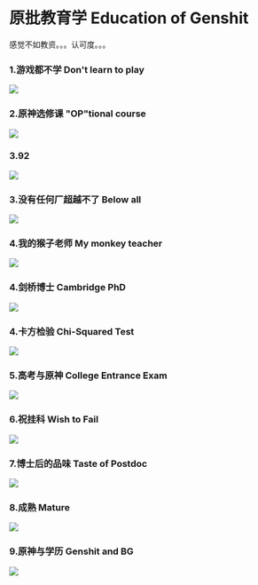 # 原批教育学   Education of Genshit

感觉不如教资。。。认可度。。。

### 1.游戏都不学   Don't learn to play

![](https://github.com/DreamingCats/GenshitJokes/raw/main/genshitjokes/原批教育学/游戏都不学.jpg)

### 2.原神选修课   "OP"tional course

![](https://github.com/DreamingCats/GenshitJokes/raw/main/genshitjokes/原批教育学/原神选修课.jpg)

### 3.92

![](https://github.com/DreamingCats/GenshitJokes/raw/main/genshitjokes/原批教育学/92.jpg)

### 3.没有任何厂超越不了   Below all

![](https://github.com/DreamingCats/GenshitJokes/raw/main/genshitjokes/原批教育学/没有任何厂超越不了.jpg)

### 4.我的猴子老师   My monkey teacher

![](https://github.com/DreamingCats/GenshitJokes/raw/main/genshitjokes/原批教育学/我的猴子老师.jpg)

### 4.剑桥博士   Cambridge PhD

![](https://github.com/DreamingCats/GenshitJokes/raw/main/genshitjokes/原批教育学/剑桥博士.jpg)

### 4.卡方检验   Chi-Squared Test

![](https://github.com/DreamingCats/GenshitJokes/raw/main/genshitjokes/原批教育学/卡方检验.jpg)

### 5.高考与原神   College Entrance Exam

![](https://github.com/DreamingCats/GenshitJokes/raw/main/genshitjokes/原批教育学/高考与原神.jpg)

### 6.祝挂科   Wish to Fail

![](https://github.com/DreamingCats/GenshitJokes/raw/main/genshitjokes/原批教育学/祝挂科.jpg)

### 7.博士后的品味   Taste of Postdoc

![](https://github.com/DreamingCats/GenshitJokes/raw/main/genshitjokes/原批教育学/博士后的品味.jpg)

### 8.成熟   Mature

![](https://github.com/DreamingCats/GenshitJokes/raw/main/genshitjokes/原批教育学/成熟.jpg)

### 9.原神与学历   Genshit and BG

![](https://github.com/DreamingCats/GenshitJokes/raw/main/genshitjokes/原批教育学/原神与学历.jpg)